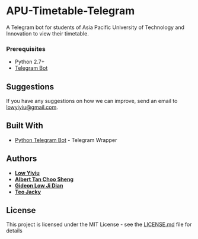 # APU-Timetable-Telegram
A Telegram bot for students of Asia Pacific University of Technology and Innovation to view their timetable.


### Prerequisites
- Python 2.7+
- [Telegram Bot](https://core.telegram.org/bots)


## Suggestions
If you have any suggestions on how we can improve, send an email to [lowyiyiu@gmail.com](mailto:lowyiyiu@gmail.com).


## Built With
* [Python Telegram Bot](https://python-telegram-bot.org) - Telegram Wrapper


## Authors
* **[Low Yiyiu](https://github.com/lowyiyiu)**
* **[Albert Tan Choo Sheng](https://github.com/atancs96)**
* **[Gideon Low Ji Dian](https://github.com/lowjidian)**
* **[Teo Jacky](https://github.com/jackyteo)**


## License
This project is licensed under the MIT License - see the [LICENSE.md](LICENSE.md) file for details
